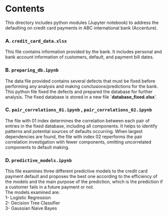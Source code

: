 #  Contents
This directory includes python modules (Jupyter notebook) to address the defaulting on credit card payments in ABC international bank (Accenture).

### **A.** ``credit_card_data.xlsx``
This file contains information provided by the bank. It includes personal and bank account information of customers, default, and payment bill dates.
### **B.** ``preparing_db.ipynb``
The data file provided contains several defects that must be fixed before performing any analysis and making conclusions/predictions for the bank.
This python file fixed the defects and prepared the database for further analysis.
The fixed database is stored in a new file `**database_fixed.xlsx**'.
### **C.** ``pair_correlations_01.ipynb`` , ``pair_correlations_02.ipynb``
The file with 01 index determines the correlation between each pair of entries in the fixed database, including all components. It helps to identify patterns and potential sources of defaults occurring. When largest dependencies are found, the file with index 02 reperforms the pair correlation investigation with fewer components, omitting uncorrelated components to default making. 
### **D.** ``predictive_models.ipynb``
This file examines three different predictive models to the credit card payment default and proposes the best one according to the efficiency of the models and the main purpose of the prediction, which is the prediction if a customer fails in a future payment or not.
<br />
The models examined are:
<br />
1- Logistic Regression
<br />
2- Decision Tree Classifier
<br />
3- Gaussian Naive Bayes
<br />
<br />
